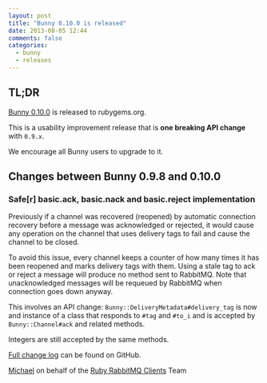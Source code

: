 ```yaml
---
layout: post
title: "Bunny 0.10.0 is released"
date: 2013-08-05 12:44
comments: false
categories:
  - bunny
  - releases
---
```


## TL;DR

[Bunny 0.10.0](https://rubygems.org/gems/bunny/versions/0.10.0) is released to rubygems.org.

This is a usability improvement release that is **one breaking API change**
with `0.9.x`.

We encourage all Bunny users to upgrade to it.



## Changes between Bunny 0.9.8 and 0.10.0

### Safe[r] basic.ack, basic.nack and basic.reject implementation

Previously if a channel was recovered (reopened) by automatic connection
recovery before a message was acknowledged or rejected, it would cause
any operation on the channel that uses delivery tags to fail and
cause the channel to be closed.

To avoid this issue, every channel keeps a counter of how many times
it has been reopened and marks delivery tags with them. Using a stale
tag to ack or reject a message will produce no method sent to RabbitMQ.
Note that unacknowledged messages will be requeued by RabbitMQ when connection
goes down anyway.

This involves an API change: `Bunny::DeliveryMetadata#delivery_tag` is now
and instance of a class that responds to `#tag` and `#to_i` and is accepted
by `Bunny::Channel#ack` and related methods.

Integers are still accepted by the same methods.


[Full change log](https://github.com/ruby-amqp/bunny/blob/0.10.x-stable/ChangeLog.md) can be found on GitHub.


[Michael](http://twitter.com/michaelklishin) on behalf of the [Ruby RabbitMQ Clients](http://github.com/ruby-amqp) Team

